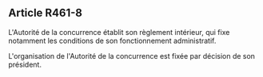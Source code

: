 Article R461-8
----
L'Autorité de la concurrence établit son règlement intérieur, qui fixe notamment
les conditions de son fonctionnement administratif.

L'organisation de l'Autorité de la concurrence est fixée par décision de son
président.
